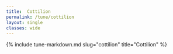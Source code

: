 ```yaml
---
title:  Cottilion
permalink: /tune/cottilion
layout: single
classes: wide
---
```

{% include tune-markdown.md slug="cottilion" title="Cottilion" %}
